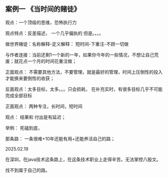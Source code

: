 ## 案例一 《当时间的赌徒》

观点：一个顶级的思维，恐怖执行力

观点特点：反差描述， 一个几乎偏执的 但是。。。。

做世界赌徒：名称解释-定义解释： 短时间-下重注-不顾一切做

与作者连接：当前还剩1一个新的一年，如果你今年的一些情况，不想让自己荒废；就花点一个月的时间花重注做；

正面观点： 不需要其他方法，不要管理，就是最好的管理，时间上压倒性的投入才能换来要倒性的收获； 

反面观点：太多目标，太多。。。只会损耗， 在补充实时，有很多目标几乎不可能完成全部目标

正面观点： 两种专注，长时间，短时间

观点： 结果和 付出是有延迟；

举例： 死磕到底，

那条路： 一条很难+10年还能有用+还能养活自己的路；





2025.02.19

在深圳，在java技术这条路上，在这条技术职业上走得辛苦。无法掌控八股文。

找不到属于自己的路。











